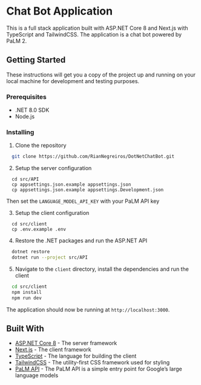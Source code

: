 # Chat Bot Application

This is a full stack application built with ASP.NET Core 8 and Next.js with TypeScript and TailwindCSS. The application is a chat bot powered by PaLM 2.

## Getting Started

These instructions will get you a copy of the project up and running on your local machine for development and testing purposes.

### Prerequisites

- .NET 8.0 SDK
- Node.js

### Installing

1. Clone the repository
```bash
  git clone https://github.com/RianNegreiros/DotNetChatBot.git
```

2. Setup the server configuration
```
  cd src/API
  cp appsettings.json.example appsettings.json
  cp appsettings.json.example appsettings.Development.json
```
Then set the `LANGUAGE_MODEL_API_KEY` with your PaLM API key

3. Setup the client configuration
```
  cd src/client
  cp .env.example .env
```

4. Restore the .NET packages and run the ASP.NET API
```bash
  dotnet restore
  dotnet run --project src/API
```

5. Navigate to the `client` directory, install the dependencies and run the client
```bash
  cd src/client
  npm install
  npm run dev
```

The application should now be running at `http://localhost:3000`.

## Built With
 - [ASP.NET Core 8](https://learn.microsoft.com/en-us/dotnet/core/whats-new/dotnet-8?source=recommendations) - The server framework
 - [Next.js](https://nextjs.org/docs) - The client framework
 - [TypeScript](https://www.typescriptlang.org/) - The language for building the client
 - [TailwindCSS](https://tailwindcss.com) - The utility-first CSS framework used for styling
 - [PaLM API](https://developers.googleblog.com/2023/03/announcing-palm-api-and-makersuite.html) - The PaLM API is a simple entry point for Google’s large language models

